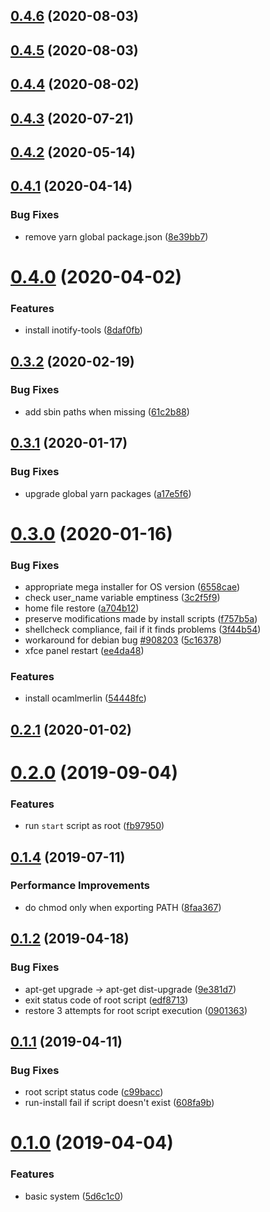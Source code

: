 ## [0.4.6](https://github.com/emilianobovetti/init-xfce/compare/0.4.3...0.4.6) (2020-08-03)

## [0.4.5](https://github.com/emilianobovetti/init-xfce/compare/0.4.4...0.4.5) (2020-08-03)

## [0.4.4](https://github.com/emilianobovetti/init-xfce/compare/0.4.3...0.4.4) (2020-08-02)

## [0.4.3](https://github.com/emilianobovetti/init-xfce/compare/0.4.2...0.4.3) (2020-07-21)

## [0.4.2](https://github.com/emilianobovetti/init-xfce/compare/0.4.1...0.4.2) (2020-05-14)

## [0.4.1](https://github.com/emilianobovetti/init-xfce/compare/0.4.0...0.4.1) (2020-04-14)


### Bug Fixes

* remove yarn global package.json ([8e39bb7](https://github.com/emilianobovetti/init-xfce/commit/8e39bb7a486d1363627145a8b74cedeb54a1524f))

# [0.4.0](https://github.com/emilianobovetti/init-xfce/compare/0.3.2...0.4.0) (2020-04-02)


### Features

* install inotify-tools ([8daf0fb](https://github.com/emilianobovetti/init-xfce/commit/8daf0fbe5cd0e37df04dd89fac7c639f55f3e057))

## [0.3.2](https://github.com/emilianobovetti/init-xfce/compare/0.3.1...0.3.2) (2020-02-19)


### Bug Fixes

* add sbin paths when missing ([61c2b88](https://github.com/emilianobovetti/init-xfce/commit/61c2b88))

## [0.3.1](https://github.com/emilianobovetti/init-xfce/compare/0.3.0...0.3.1) (2020-01-17)


### Bug Fixes

* upgrade global yarn packages ([a17e5f6](https://github.com/emilianobovetti/init-xfce/commit/a17e5f6))

# [0.3.0](https://github.com/emilianobovetti/init-xfce/compare/0.2.1...0.3.0) (2020-01-16)


### Bug Fixes

* appropriate mega installer for OS version ([6558cae](https://github.com/emilianobovetti/init-xfce/commit/6558cae))
* check user_name variable emptiness ([3c2f5f9](https://github.com/emilianobovetti/init-xfce/commit/3c2f5f9))
* home file restore ([a704b12](https://github.com/emilianobovetti/init-xfce/commit/a704b12))
* preserve modifications made by install scripts ([f757b5a](https://github.com/emilianobovetti/init-xfce/commit/f757b5a))
* shellcheck compliance, fail if it finds problems ([3f44b54](https://github.com/emilianobovetti/init-xfce/commit/3f44b54))
* workaround for debian bug [#908203](https://github.com/emilianobovetti/init-xfce/issues/908203) ([5c16378](https://github.com/emilianobovetti/init-xfce/commit/5c16378))
* xfce panel restart ([ee4da48](https://github.com/emilianobovetti/init-xfce/commit/ee4da48))


### Features

* install ocamlmerlin ([54448fc](https://github.com/emilianobovetti/init-xfce/commit/54448fc))

## [0.2.1](https://github.com/emilianobovetti/init-xfce/compare/0.2.0...0.2.1) (2020-01-02)

# [0.2.0](https://github.com/emilianobovetti/init-xfce/compare/0.1.4...0.2.0) (2019-09-04)


### Features

* run `start` script as root ([fb97950](https://github.com/emilianobovetti/init-xfce/commit/fb97950))

## [0.1.4](https://github.com/emilianobovetti/init-xfce/compare/0.1.2...0.1.4) (2019-07-11)


### Performance Improvements

* do chmod only when exporting PATH ([8faa367](https://github.com/emilianobovetti/init-xfce/commit/8faa367))



## [0.1.2](https://github.com/emilianobovetti/init-xfce/compare/0.1.1...0.1.2) (2019-04-18)


### Bug Fixes

* apt-get upgrade -> apt-get dist-upgrade ([9e381d7](https://github.com/emilianobovetti/init-xfce/commit/9e381d7))
* exit status code of root script ([edf8713](https://github.com/emilianobovetti/init-xfce/commit/edf8713))
* restore 3 attempts for root script execution ([0901363](https://github.com/emilianobovetti/init-xfce/commit/0901363))



## [0.1.1](https://github.com/emilianobovetti/init-xfce/compare/0.1.0...0.1.1) (2019-04-11)


### Bug Fixes

* root script status code ([c99bacc](https://github.com/emilianobovetti/init-xfce/commit/c99bacc))
* run-install fail if script doesn't exist ([608fa9b](https://github.com/emilianobovetti/init-xfce/commit/608fa9b))



# [0.1.0](https://github.com/emilianobovetti/init-xfce/compare/5d6c1c0...0.1.0) (2019-04-04)


### Features

* basic system ([5d6c1c0](https://github.com/emilianobovetti/init-xfce/commit/5d6c1c0))

